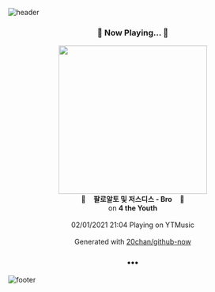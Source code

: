 ![header](https://capsule-render.vercel.app/api?type=wave&height=170&section=header&text=Hi.%20I'm%20SHIFT&fontColor=090707&fontAlignX=45&fontAlignY=65&fontSize=100)

<h3 align="center">🎵 Now Playing... 🎵</h3>
<p align="center">
  <a href="https://music.youtube.com/channel/UC7AU8_wW7JntcqiHtmW3eEQ">
    <img width="300" src="https://lh3.googleusercontent.com/9VSAcxztH0xAI_Uqich4TNyOYoJuw3H0Kn0RgxLfuky9eKPn94rnYtMpoRH5MNvPvysaBL9cbGBq9Io">
  </a>
  <br>
  🎵&nbsp&nbsp&nbsp <b>팔로알토 및 저스디스 - Bro</b> &nbsp&nbsp&nbsp🎵
  <br>
  on <b>4 the Youth</b>
  
  <br />
  <br />
  02/01/2021 21:04 Playing on YTMusic
  <br />
  <br />
  Generated with <a href="https://github.com/20chan/github-now">20chan/github-now</a>
</p>

<h3 align="center">•••</h3>

![footer](https://capsule-render.vercel.app/api?type=wave&height=150&section=footer)
